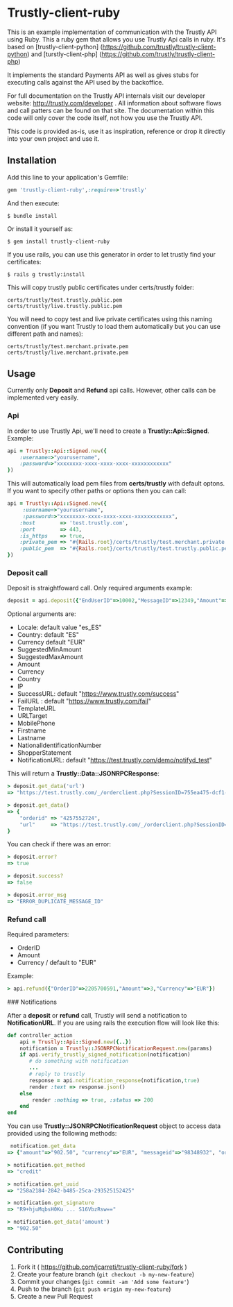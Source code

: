 # Trustly-client-ruby

This is an example implementation of communication with the Trustly API using Ruby. This a ruby gem that allows you use Trustly Api calls in ruby. It's based on [trustly-client-python] (https://github.com/trustly/trustly-client-python) and [turstly-client-php] (https://github.com/trustly/trustly-client-php)

It implements the standard Payments API as well as gives stubs for executing calls against the API used by the backoffice.

For full documentation on the Trustly API internals visit our developer website: http://trustly.com/developer . All information about software flows and call patters can be found on that site. The documentation within this code will only cover the code itself, not how you use the Trustly API.

This code is provided as-is, use it as inspiration, reference or drop it directly into your own project and use it.


## Installation

Add this line to your application's Gemfile:

```ruby
gem 'trustly-client-ruby',:require=>'trustly'
```

And then execute:

    $ bundle install

Or install it yourself as:

    $ gem install trustly-client-ruby

If you use rails, you can use this generator in order to let trustly find your certificates:

    $ rails g trustly:install

This will copy trustly public certificates under certs/trustly folder:
    
    certs/trustly/test.trustly.public.pem
    certs/trustly/live.trustly.public.pem

You will need to copy test and live private certificates using this naming convention (if you want Trustly to load them automatically but you can use different path and names):

    certs/trustly/test.merchant.private.pem
    certs/trustly/live.merchant.private.pem 

## Usage

Currently only **Deposit** and **Refund** api calls. However, other calls can be implemented very easily.

### Api

In order to use Trustly Api, we'll need to create a **Trustly::Api::Signed**. Example:

```ruby
api = Trustly::Api::Signed.new({
	:username=>"yourusername",
	:password=>"xxxxxxxx-xxxx-xxxx-xxxx-xxxxxxxxxxxx"
})
```

This will automatically load pem files from **certs/trustly** with default optons. If you want to specify other paths or options then you can call:

```ruby
api = Trustly::Api::Signed.new({
	 :username=>"yourusername",
	 :password=>"xxxxxxxx-xxxx-xxxx-xxxx-xxxxxxxxxxxx",
    :host        => 'test.trustly.com',
    :port        => 443,
    :is_https    => true,
    :private_pem => "#{Rails.root}/certs/trustly/test.merchant.private.pem",
    :public_pem  => "#{Rails.root}/certs/trustly/test.trustly.public.pem"
})
```

### Deposit call

Deposit is straightfoward call. Only required arguments example:

```ruby
deposit = api.deposit({"EndUserID"=>10002,"MessageID"=>12349,"Amount"=>3})
```
Optional arguments are:

- Locale:  default value "es_ES"
- Country: default "ES"
- Currency default "EUR"
- SuggestedMinAmount
- SuggestedMaxAmount
- Amount
- Currency
- Country
- IP
- SuccessURL: default "https://www.trustly.com/success"
- FailURL   : default "https://www.trustly.com/fail"
- TemplateURL
- URLTarget
- MobilePhone
- Firstname
- Lastname
- NationalIdentificationNumber
- ShopperStatement
- NotificationURL: default "https://test.trustly.com/demo/notifyd_test"

This will return a **Trustly::Data::JSONRPCResponse**:

```ruby
> deposit.get_data('url')
=> "https://test.trustly.com/_/orderclient.php?SessionID=755ea475-dcf1-476e-ac70-07913501b34e&OrderID=4257552724&Locale=es_ES"

> deposit.get_data()
=> {
	"orderid" => "4257552724", 
	"url"     => "https://test.trustly.com/_/orderclient.php?SessionID=755ea475-dcf1-476e-ac70-07913501b34e&OrderID=4257552724&Locale=es_ES"
}
```

You can check if there was an error:

```ruby
> deposit.error?
=> true

> deposit.success?
=> false

> deposit.error_msg
=> "ERROR_DUPLICATE_MESSAGE_ID"
```

### Refund call

Required parameters:

- OrderID
- Amount
- Currency / default to "EUR"

Example:

```ruby
> api.refund({"OrderID"=>2205700591,"Amount"=>3,"Currency"=>"EUR"})
```


### Notifications

After a **deposit** or **refund** call, Trustly will send a notification to **NotificationURL**. If you are using rails the execution flow will look like this:

```ruby
def controller_action
	api = Trustly::Api::Signed.new({..}) 
	notification = Trustly::JSONRPCNotificationRequest.new(params)
	if api.verify_trustly_signed_notification(notification)
	   # do something with notification
	   ...
	   # reply to trustly
	   response = api.notification_response(notification,true)
	   render :text => response.json()
	else
		render :nothing => true, :status => 200
	end
end
``` 

You can use **Trustly::JSONRPCNotificationRequest** object to access data provided using the following methods:

```ruby
 notification.get_data
=> {"amount"=>"902.50", "currency"=>"EUR", "messageid"=>"98348932", "orderid"=>"87654567", "enduserid"=>"32123", "notificationid"=>"9876543456", "timestamp"=>"2010-01-20 14:42:04.675645+01", "attributes"=>{}}

> notification.get_method
=> "credit"

> notification.get_uuid
=> "258a2184-2842-b485-25ca-293525152425"

> notification.get_signature
=> "R9+hjuMqbsH0Ku ... S16VbzRsw=="

> notification.get_data('amount')
=> "902.50"
```



## Contributing

1. Fork it ( https://github.com/jcarreti/trustly-client-ruby/fork )
2. Create your feature branch (`git checkout -b my-new-feature`)
3. Commit your changes (`git commit -am 'Add some feature'`)
4. Push to the branch (`git push origin my-new-feature`)
5. Create a new Pull Request
